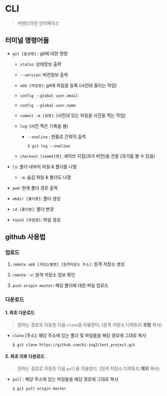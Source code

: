 # CLI

>  커맨드라인 인터페이스



## 터미널 명령어들

- `git [옵션명]` : git에 대한 명령

  - `status`: 상태정보 출력

  - `--version`: 버전정보 출력

  - `add [파일명]`: git에 파일을 등록 (사진대 올리는 작업)

  - `config --global user.email`

  - `config --global user.name`

  - `commit -m [설명]`: (사진대 있는 파일을 사진을 찍는 작업)

  - `log`: (사진 찍은 기록을 봄)

    - `--oneline` : 한줄로 간략히 출력

      ``` shell
      $ git log --oneline
      ```

  - `checkout [commit명]`: 세이브 지점(과거 버전)을 관찰 (과거를 볼 수 있음)

  

- `ls`: 폴더 내부의 파일 & 폴더를 나열
  
  - `-a`: 숨김 파일 & 폴더도 나열
- `pwd`: 현재 폴더 경로 출력
- `mkdir [폴더명]`: 폴더 생성
- `cd [폴더명]`: 폴더 변경
- `touch [파일명]`: 파일 생성


## github 사용법

### 업로드

1. `remote add [저장소별명] [원격저장소 주소]`: 원격 저장소 생성

2. `remote -v`: 원격 저장소 정보 확인

3. `push origin master`: 해당 폴더에 대한 파일 업로드 

   
### 다운로드

#### 1. 최초 다운로드

> 원하는 경로로 이동한 다음 `clone`을 이용한다. (원격 저장소 디렉토리 **포함** 복사)

- `clone` [주소]: 해당 주소에 있는 폴더 및 파일들을 해당 경로에 그대로 복사 
  
   ```shell
   $ git clone https://github.com/hi-ing2/test_project.git
   ```




#### 2. 최초 이후 다운로드

> 원하는 경로로 이동한 다음 `pull`을 이용한다. (원격 저장소 디렉토리 **제외** 복사)

- `pull` : 해당 주소에 있는 파일들을 해당 경로에 그대로 복사 

  ```shell
  $ git pull origin master
  ```

